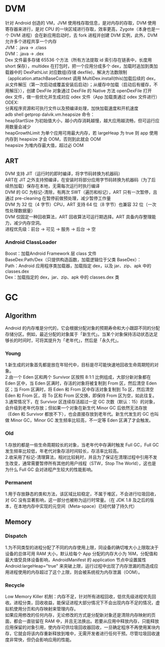 # DVM
针对 Android 创造的 VM，JVM 使用栈存取信息，是对内存的存取，DVM 使用寄存器来进行，是对 CPU 的一块区域进行存取，效率更高，Zygote（本身也是一个 DVM 进程）会在新应用启动时，去 fork 进程并创建 DVM 实例，此外，DVM 允许多个进程共享一个内存  
JVM：.java -> .class  
DVM：.java -> .dex  
Dex 文件最多存储 65536 个方法（所有方法提取 id 索引存在链表中，长度用 short 保存），multidex 在打包时，把一个应用分成多个 dex，加载时追加到类加载器中的 DexPathList 对应数组(存储 dexfile)，解决方法数限制（application.attachBaseContext 调用 MultiDex.install(this)加载后续的 dex，从文件解压（第一次启动或覆盖安装后启动）；从缓存中加载（启动后有缓存，不用解压）），创建 DexFile 对象通过 DexFile 的 Native 方法 openDexFile 打开 dex 文件，做一些优化并生成对应 odex 文件（App 加载类通过 odex 文件进行）
ODEX:  
分离程序资源和可执行文件以及预编译处理，加快加载速度和开机速度  
adb shell getprop dalvik.vm.heapsize 命令：  
heapStartSize 为初始值大小，越小内存消耗越慢，越大应用越流畅，但可运行应用数量会减少  
heapGrowthLimit 为单个应用可用最大内存，若 largeHeap 为 true 则 app 使用内存到 heapsize 才会 OOM，否则到此就会 OOM  
heapsize 为堆内存最大值，超过必 OOM
## ART
DVM 支持 JIT（运行时的即时编译，将字节码转换为机器码）    
ART在 JIT 之外支持预编译，在安装时将部分应用字节码转换为机器码（为了后续热加载）保存在本地，无需每次运行时执行编译  
DVM 的 GC 为标记-清除，有两次 SWT（遍历和标记），ART 只有一次暂停，且通过 pre-cleaning 在暂停前做预处理，减少暂停工作量  
DVM 为 32 位（4 字节）CPU，ART 支持 64 位（8 字节）也兼容 32 位（一次性处理数据量）  
DVM 仅固定一种回收算法，ART 回收算法可运行期选择。ART 具备内存整理能力，减少内存空洞。       
进程优先级：前台 -> 可见 -> 服务 -> 后台 -> 空
### Android ClassLoader
Boost：加载Android Framework 层 class 文件  
BaseDex:Path/Dex（只提供构造函数，加载逻辑位于父类 BaseDex）：  
Path：Android 应用程序类加载器，加载指定 dex，以及 jar、zip、apk 中的 classes.dex  
Dex：加载指定的 dex，jar、zip、apk 中的 classes.dex 类
# GC
## Algorithm
Android 的内存堆是分代的，它会根据分配对象的预期寿命和大小跟踪不同的分配存储分区。例如，最近分配的对象属于「新生代」。当某个对象保持活动状态达足够长的时间时，可将其提升为「老年代」，然后是「永久代」。
### Young
1.新生成的对象首先都是放在年轻代中，目标是尽可能快速地回收生命周期短的对象。  
2.由一个 Eden 区和两个 Survivor 区按照 8:1:1 比例组成，大部分新对象都在 Eden 区中，当 Eden 区满时，存活的对象将被复制到 From 区，然后清空 Eden 区；当 From 区满时，将 Eden 和 From 区中存活对象复制到 To 区，然后清空 Eden 和 From 区，将 To 区和 From 区交换，即保持 From 区为空，如此往复。  
3.通常情况下，在 Survivor 区连续存活超过一定 GC 次数（默认：15）的对象，会升级到老年代存放；但如果一个对象在新生代 Minor GC 后依然无法存放（Eden 和 Survivor 都放不下），也会直接存放到老年代。新生代发生的 GC 也叫做 Minor GC，Minor GC 发生频率比较高，不一定等 Eden 区满了才会触发。
### Old
1.存放的都是一些生命周期较长的对象，当老年代中存满时触发 Full GC，Full GC 发生频率比较低，年老代对象存活时间较长，存活率比较高。  
2.收采用了标记-清理算法，相对比较耗时，并且为了保证在清理过程中引用不发生改变，通常需要暂停所有其他的用户线程（STW，Stop The World），这也是为什么 Full GC 会对进程产生较大的性能影响。
### Permanent
1.用于存放静态的类和方法，该区域比较稳定，不属于堆区，不会进行垃圾回收，对 GC 没有显著影响，这一部分也被称为运行时常量。（在 JDK 1.8 及之后的版本，在本地内存中实现的元空间（Meta-space）已经代替了持久代）  
## Memory
### Dispatch
1.为不同类型的进程分配了不同的内存使用上限，同设备的确切堆大小上限取决于设备的总体可用 RAM 大小，默认给每个 App 分配的内存大小为 16M，分配值和最大值受具体设备影响，AndroidManifest 的 application 节点中设置属性 Android:largeHeap="true" 来突破上限，运行过程中出现了内存泄漏的而造成应用进程使用的内存超过了这个上限，则会被系统视为内存泄漏（OOM）。  
### Recycle
Low Memory Killer 机制：内存不足，针对所有进程回收，低优先级进程优先回收。进程分类，回收收益，能保证进程大部分情况下不会出现内存不足的情况，虚拟机使用分页和内存映射来管理内存。  
如果应用修改的任何内存，无论修改的方式是分配新对象还是清除内存映射的页面，都会一直驻留在 RAM 中，并且无法换出。若要从应用中释放内存，只能释放应用保留的对象引用，使内存可供垃圾回收器回收，一旦确定程序不再使用某块内存，它就会将该内存重新释放到堆中，无需开发者进行任何干预。尽管垃圾回收速度非常快，但仍会影响应用的性能。
